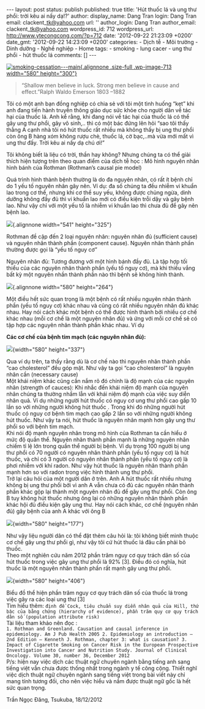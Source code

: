 --- layout: post status: publish published: true title: 'Hút thuốc lá và
ung thư phổi: trời kêu ai nấy dạ!?' author: display\_name: Dang Tran
login: Dang Tran email: clackent\_tk@yahoo.com url: '' author\_login:
Dang Tran author\_email: clackent\_tk@yahoo.com wordpress\_id: 712
wordpress\_url: http://www.ytecongcong.com/?p=712 date: '2012-09-22
21:23:09 +0200' date\_gmt: '2012-09-22 14:23:09 +0200' categories: -
Dịch tễ - Môi trường - Dinh dưỡng - Nghề nghiệp - Home tags: - smoking -
lung cacer - ung thư phổi - hút thuốc lá comments: \[\] ---

[![](http://www.ytecongcong.com/wp-content/uploads/2012/12/smoking-cessation-main.jpg "smoking-cessation---main"){.alignnone
.size-full .wp-image-713 width="580"
height="300"}](http://www.ytecongcong.com/wp-content/uploads/2012/12/smoking-cessation-main.jpg)

> “Shallow men believe in luck. Strong men believe in cause and
> effect.”Ralph Waldo Emerson 1803 –1882

Tôi có một anh bạn đồng nghiệp có chia sẻ với tôi một tình huống “kẹt”
khi anh đang tiến hành truyền thông giáo dục sức khỏe cho người dân về
tác hại của thuốc lá. Anh kể rằng, khi đang nói về tác hại của thuốc lá
có thể gây ung thư phổi, gây vô sinh,.. thì có một bác đứng lên hỏi “sao
tôi thấy thằng A cạnh nhà tôi nó hút thuốc rất nhiều mà không thấy bị
ung thư phổi còn ông B hàng xóm không rượu chè, thuốc lá, cờ bạc,..mà
vừa mới mất vì ung thư đấy. Trời kêu ai nấy dạ chú ơi!”

Tôi không biết là liệu có trời, thần hay không? Nhưng chúng ta có thể
giải thích hiện tượng trên theo quan điểm của dịch tễ học : Mô hình
nguyên nhân hình bánh của Rothman (Rothman’s causal pie model)

Quá trình hình thành bệnh thường là do đa nguyên nhân, có rất ít bệnh
chỉ do 1 yếu tố nguyên nhân gây nên. Ví dụ: đa số chúng ta đều nhiễm vi
khuẩn lao trong cơ thể, nhưng khi cơ thể suy yếu, không được chủng ngừa,
dinh dưỡng không đầy đủ thì vi khuẩn lao mới có điều kiện trỗi dậy và
gây bệnh lao. Như vậy chỉ với một yếu tố là nhiễm vi khuẩn lao thì chưa
đủ để gây nên bệnh lao.

![](https://utv1ng.bay.livefilestore.com/y1pRHcqMLYd-AvPgQaaOmVgoyCQuR7RbKhhBMrYi_kFdGU_nyIC0ginsYTFym1nb1nqZofK16OlV_nRSAOsJMpT_-eux7Ujh1-k/1.jpg?psid=1){.alignnone
width="541" height="325"}

Rothman đề cập đến 2 loại nguyên nhân: nguyên nhân đủ (sufficient cause)
và nguyên nhân thành phần (component cause). Nguyên nhân thành phần
thường được gọi là “yếu tố nguy cơ”

Nguyên nhân đủ: Tương đương với một hình bánh đầy đủ. Là tập hợp tối
thiểu của các nguyên nhân thành phần (yếu tố nguy cơ), mà khi thiếu vắng
bất kỳ một nguyên nhần thành phần nào thì bệnh sẽ không hình thành.

![](https://lb5ouw.bay.livefilestore.com/y1phc8fcUF3GxYiCWfmDu0zmB9r7khRG5BKdYcvweqiJZXKeMMA0bJFMTIP1HWcvEWKbfz8ENGbSFzm9bzhv1sYQeMSTnbAU9gC/2.jpg?psid=1){.alignnone
width="580" height="264"}

Một điều hết sức quan trọng là một bệnh có rất nhiều nguyên nhân thành
phần (yếu tố nguy cơ) khác nhau và cũng có rất nhiều nguyên nhân đủ khác
nhau. Hay nói cách khác một bệnh có thể được hình thành bởi nhiều cơ chế
khác nhau (mỗi cơ chế là một nguyên nhân đủ) và ứng với mỗi cơ chế sẽ có
tập hợp các nguyên nhân thành phần khác nhau. Ví dụ

**Các cơ chế của bệnh tim mạch (các nguyên nhân đủ):**

![](https://utv1ng.bay.livefilestore.com/y1pkqFqkWTQFm55nJUrPS-htB3Gv3hFCxwjNwU-kC_Zm99Z2-9T6fy7B2b7HeI79cp91k5u_8-AZHTJaIK3BYei3zk2whu_MCZB/3.jpg?psid=1){width="580"
height="337"}

Qua ví dụ trên, ta thấy rằng dù là cơ chế nào thì nguyên nhân thành phần
“cao cholesterol” đều góp mặt. Như vậy ta gọi “cao cholesterol” là
nguyên nhân cần (necessary cause)\
Một khái niệm khác cũng cần nắm rõ đó chính là độ mạnh của các nguyên
nhân (strength of cauces): Khi nhắc đến khái niệm độ mạnh của nguyên
nhân chúng ta thường nhầm lẫn với khái niệm độ mạnh của việc suy diễn
nhân quả. Ví dụ những người hút thuốc có nguy cơ ung thư phổi cao gấp 10
lần so với những người không hút thuốc . Trong khi đó những người hút
thuốc có nguy cơ bệnh tim mạch cao gấp 2 lần so với những người không
hút thuốc. Như vậy ta nói, hút thuốc là nguyên nhân mạnh hơn gây ung thư
phổi so với bệnh tim mạch.\
Khi nói độ mạnh nguyên nhân trong mô hình của Rothman ta cần hiểu ở mức
độ quần thể. Nguyên nhân thành phần mạnh là những nguyên nhân chiếm tỉ
lệ lớn trong quần thể người bị bệnh. Ví dụ trong 100 người bị ung thư
phổi có 70 người có nguyên nhân thành phần (yếu tố nguy cơ) là hút
thuốc, và chỉ có 3 người có nguyên nhân thành phần (yếu tố nguy cơ) là
phơi nhiễm với khí radon. Như vậy hút thuốc là nguyên nhân thành phần
mạnh hơn so với radon trong việc hình thành ung thư phổi.\
Trở lại câu hỏi của một người dân ở trên. Anh A hút thuốc rất nhiều
nhưng không bị ung thư phổi bởi vì anh A vẫn chưa có đủ các nguyên nhân
thành phần khác gộp lại thành một nguyên nhân đủ để gây ung thư phổi.
Còn ông B tuy không hút thuốc nhưng ông lại có những nguyên nhân thành
phần khác hội đủ điều kiện gây ung thư. Hay nói cách khác, cơ chế
(nguyên nhân đủ) gây bệnh của anh A khác với ông B

![](https://utv1ng.bay.livefilestore.com/y1pd1PQPDmhyp9bjcErZykvo9qczSGUsDLSxbYLni99eckRkaE59iTygzl0YrlufLwWSIKYhhkprNygjuNz50HQU0MrJ201bI-p/4.jpg?psid=1){width="580"
height="177"}

Như vậy liệu người dân có thể đặt thêm câu hỏi là: tôi không biết mình
thuộc cơ chế gây ung thư phổi gì, như vậy tôi cứ hút thuốc lá đâu cần
phải bỏ thuốc.\
Theo một nghiên cứu năm 2012 phần trăm nguy cơ quy trách dân số của hút
thuốc trong việc gây ung thư phổi là 92% \[3\]. Điều đó có nghĩa, hút
thuốc là một nguyên nhân thành phần rất mạnh gây ung thư phổi.

![](https://utv1ng.bay.livefilestore.com/y1pVy2PWeKRCILmvSjj8-yp4GdgTu0N9fCP8UeNr56xkPstgdo27JIsrdcdBZuCbVhQzjBrP8mvXn5w2G1ELSjuQFq4Nf5qgHVG/5.jpg?psid=1){width="580"
height="406"}

Biểu đồ thể hiện phần trăm nguy cơ quy trách dân số của thuốc lá trong
việc gây ra các loại ung thư \[3\]\
Tìm hiểu thêm:
`định đề Cock, tiêu chuẩn suy diễn nhân quả của Hill, thứ bậc của bằng chứng (hierarchy of evidence), phần trăm quy cơ quy trách dân số (population attribute risk)`\
Tài liệu tham khảo nên đọc :\
`1. Rothman and Greenland. Causation and causal inference in epidemiology. Am J Pub Health 2005 2. Epidemiology an introduction – 2nd Edition – Kenneth J. Rothman, chapter 3: what is causation? 3. Impact of Cigarette Smoking on Cancer Risk in the European Prospective Investigation into Cancer and Nutrition Study. Journal of Clinical Oncology. Volume 30, number 36, December 2012`\
P/s: hiện nay việc dịch các thuật ngữ chuyên ngành bằng tiếng anh sang
tiếng việt vẫn chưa được thống nhất trong ngành y tế công cộng. Thiết
nghĩ việc dịch thuật ngữ chuyên ngành sang tiếng việt trong bài viết này
chỉ mang tính tương đối, cho nên việc hiểu và nắm được thuật ngữ gốc là
hết sức quan trọng.

Trần Ngọc Đăng, Tsukuba, 18/12/2012
